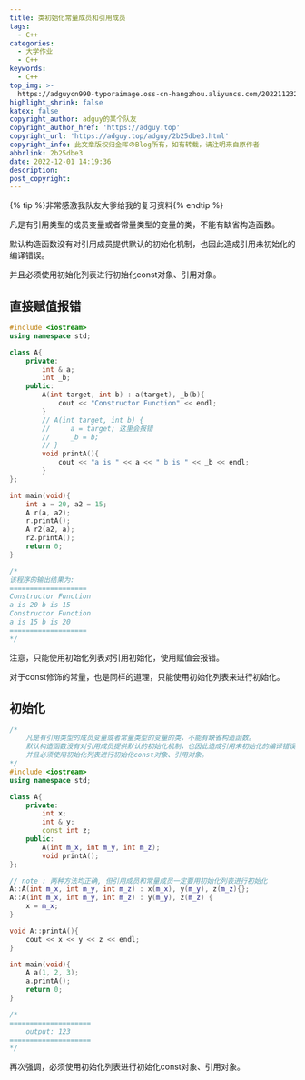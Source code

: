 ```yaml
---
title: 类初始化常量成员和引用成员
tags:
  - C++
categories:
  - 大学作业
  - C++
keywords:
  - C++
top_img: >-
  https://adguycn990-typoraimage.oss-cn-hangzhou.aliyuncs.com/202211232358703.webp
highlight_shrink: false
katex: false
copyright_author: adguy的某个队友
copyright_author_href: 'https://adguy.top'
copyright_url: 'https://adguy.top/adguy/2b25dbe3.html'
copyright_info: 此文章版权归金晖のBlog所有，如有转载，请注明来自原作者
abbrlink: 2b25dbe3
date: 2022-12-01 14:19:36
description:
post_copyright:
---
```


{% tip %}非常感激我队友大爹给我的复习资料{% endtip %}

凡是有引用类型的成员变量或者常量类型的变量的类，不能有缺省构造函数。

默认构造函数没有对引用成员提供默认的初始化机制，也因此造成引用未初始化的编译错误。

并且必须使用初始化列表进行初始化const对象、引用对象。

## 直接赋值报错

```cpp
#include <iostream>
using namespace std;

class A{
    private:
        int & a;
        int _b;
    public:
        A(int target, int b) : a(target), _b(b){
            cout << "Constructor Function" << endl;
        }
        // A(int target, int b) {
        //     a = target; 这里会报错
        //     _b = b;
        // }
        void printA(){
            cout << "a is " << a << " b is " << _b << endl; 
        }
};

int main(void){
    int a = 20, a2 = 15;
    A r(a, a2);
    r.printA();
    A r2(a2, a);
    r2.printA();
    return 0;
}

/*
该程序的输出结果为:
===================
Constructor Function
a is 20 b is 15
Constructor Function
a is 15 b is 20
===================
*/
```

注意，只能使用初始化列表对引用初始化，使用赋值会报错。

对于const修饰的常量，也是同样的道理，只能使用初始化列表来进行初始化。

## 初始化

```cpp
/*
    凡是有引用类型的成员变量或者常量类型的变量的类，不能有缺省构造函数。
    默认构造函数没有对引用成员提供默认的初始化机制，也因此造成引用未初始化的编译错误。
    并且必须使用初始化列表进行初始化const对象、引用对象。
*/
#include <iostream>
using namespace std;

class A{
    private:
        int x;
        int & y;
        const int z;
    public:
        A(int m_x, int m_y, int m_z);
        void printA();
};

// note : 两种方法均正确, 但引用成员和常量成员一定要用初始化列表进行初始化
A::A(int m_x, int m_y, int m_z) : x(m_x), y(m_y), z(m_z){};
A::A(int m_x, int m_y, int m_z) : y(m_y), z(m_z) {
    x = m_x;
}

void A::printA(){
    cout << x << y << z << endl;
}

int main(void){
    A a(1, 2, 3);
    a.printA();
    return 0;
}

/*
====================
    output: 123
====================
*/
```

再次强调，必须使用初始化列表进行初始化const对象、引用对象。
